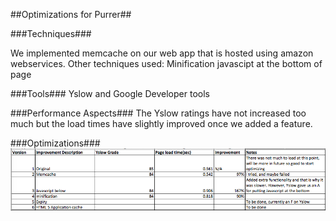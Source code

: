 [optims]: optimis.png

##Optimizations for Purrer##

###Techniques###

We implemented memcache on our web app that is hosted using amazon webservices.
Other techniques used:
    Minification
    javascipt at the bottom of page


###Tools###
Yslow and Google Developer tools


###Performance Aspects###
The Yslow ratings have not increased too much but the load times have slightly
improved once we added a feature.



###Optimizations###
![Optimizations][optims]
